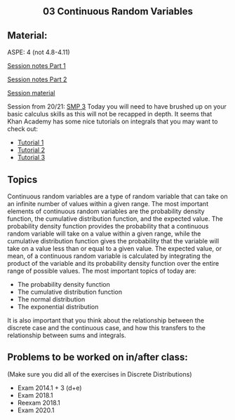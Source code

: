 <h2 align="center">03 Continuous Random Variables</h2>

## Material:
ASPE: 4 (not 4.8-4.11)

[Session notes Part 1](https://drive.google.com/file/d/1hxQoMvUH7-xpptL7sccdTDaV9rL9sl-B/view?usp=sharing)

[Session notes Part 2](https://drive.google.com/file/d/1cHoLN7PnP7KE4EzSpOGRQXJyx3MM28LI/view?usp=sharing)

[Session material](https://viaucdk-my.sharepoint.com/:f:/g/personal/rib_viauc_dk/Ev_P59eY9qJOiDMwGkdri9ABxzovHXJiHdLP432519F7vQ?e=gwTShz)

Session from 20/21: [SMP 3](https://youtu.be/KKSraC6Kmsc)
Today you will need to have brushed up on your basic calculus skills as this will not be recapped in depth. It seems that Khan Academy has some nice tutorials on integrals that you may want to check out:
- [Tutorial 1](https://www.khanacademy.org/math/ap-calculus-ab/ab-integration-new/ab-6-7/v/connecting-the-first-and-second-fundamental-theorems-of-calculus)
- [Tutorial 2](https://www.khanacademy.org/math/ap-calculus-ab/ab-integration-new/ab-6-8b/v/antiderivative-of-x-1)
- [Tutorial 3](https://www.khanacademy.org/math/ap-calculus-ab/ab-integration-new/ab-6-8c/v/reverse-power-rule-for-definite-integrals)

## Topics

Continuous random variables are a type of random variable that can take on an infinite number of values within a given range. The most important elements of continuous random variables are the probability density function, the cumulative distribution function, and the expected value. The probability density function provides the probability that a continuous random variable will take on a value within a given range, while the cumulative distribution function gives the probability that the variable will take on a value less than or equal to a given value. The expected value, or mean, of a continuous random variable is calculated by integrating the product of the variable and its probability density function over the entire range of possible values. The most important topics of today are:

- The probability density function
- The cumulative distribution function
- The normal distribution
- The exponential distribution

It is also important that you think about the relationship between the discrete case and the continuous case, and how this transfers to the relationship between sums and integrals.


## Problems to be worked on in/after class:

(Make sure you did all of the exercises in Discrete Distributions)

- Exam 2014.1 + 3 (d+e)
- Exam 2018.1
- Reexam 2018.1
- Exam 2020.1

